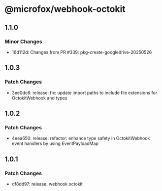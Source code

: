 # @microfox/webhook-octokit

## 1.1.0

### Minor Changes

- 16d112d: Changes from PR #339: pkg-create-googledrive-20250526

## 1.0.3

### Patch Changes

- 3ee0dc6: release: fix: update import paths to include file extensions for OctokitWebhook and types

## 1.0.2

### Patch Changes

- 4eea650: release: refactor: enhance type safety in OctokitWebhook event handlers by using EventPayloadMap

## 1.0.1

### Patch Changes

- df8dd97: release: webhook octokit
